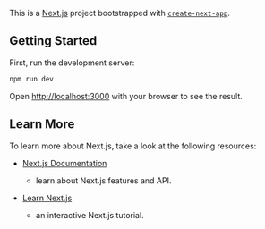 This is a [Next.js](https://nextjs.org/) project
bootstrapped with [`create-next-app`](https://github.com/vercel/next.js/tree/canary/packages/create-next-app).

## Getting Started

First, run the development server:

```bash
npm run dev
```

Open [http://localhost:3000](http://localhost:3000)
with your browser to see the result.

## Learn More

To learn more about Next.js, take a look at the
following resources:

- [Next.js Documentation](https://nextjs.org/docs)
  - learn about Next.js features and API.

- [Learn Next.js](https://nextjs.org/learn)
  - an interactive Next.js tutorial.
